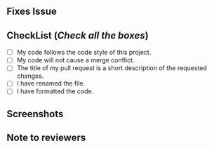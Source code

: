 <!-- If your PR fixes an open issue, use 'Closes #999' to link your PR with the issue. #999 stands for the issue number you are fixing -->

## Fixes Issue

<!-- Remove this section if not applicable -->

<!-- Example: Closes #31 -->

## CheckList (*Check all the boxes*) <!-- Follow the above conventions to check the box -->

<!-- Example:- [x] My code follows the code style of this project. -->
<!-- Note:- To check it, use a "x"! -->

- [ ] My code follows the code style of this project.
- [ ] My code will not cause a merge conflict.
- [ ] The title of my pull request is a short description of the requested changes.
- [ ] I have renamed the file.
- [ ] I have formatted the code.

## Screenshots

<!-- [OPTIONAL] Add all the screenshots which support your changes -->

## Note to reviewers

<!-- [OPTIONAL] Add notes to reviewers if applicable -->
